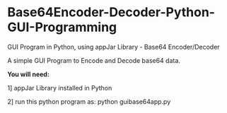 # Base64Encoder-Decoder-Python-GUI-Programming
GUI Program in Python, using appJar Library - Base64 Encoder/Decoder

A simple GUI Program to Encode and Decode base64 data.

**You will need:**

1] appJar Library installed in Python

2] run this python program as: python guibase64app.py


